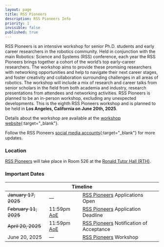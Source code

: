 ```yaml
---
layout: page
title: RSS Pioneers
description: RSS Pioneers Info
priority: 1
invisible: false
published: true
---
```


RSS Pioneers is an intensive workshop for senior Ph.D. students and early career researchers in the robotics community. Held in conjunction with the main Robotics: Science and Systems (RSS) conference, each year the RSS Pioneers brings together a cohort of the world’s top early-career researchers. The workshop aims to provide these promising researchers with networking opportunities and help to navigate their next career stages, and foster creativity and collaboration surrounding challenges in all areas of robotics. The workshop will include a mix of research and career talks from senior scholars in the field from both academia and industry, research presentations from attendees and networking activities. RSS Pioneers is planned to be an in-person workshop, excluding any unexpected developments. This is the eighth RSS Pioneers workshop and is planned to be held in **Los Angeles, California on June 20th, 2025**.

Details about the workshop are available at the [workshop website](https://sites.google.com/view/rsspioneers2025/){:target="_blank"}.


Follow the RSS Pioneers [social media accounts](https://twitter.com/RSSPioneers){:target="_blank"} for more updates.

### Location

<a href="{{ site.baseurl }}/program/pioneers/">RSS Pioneers</a> will take place in Room 526 at the <a href="https://maps.app.goo.gl/ceZrio6J48qrKjR2A">Ronald Tutor Hall (RTH)</a>.


### Important Dates
<table class="table">
    <thead>
      <tr>
        <th colspan="3">Timeline</th>
      </tr>
    </thead>
    <tbody>
      <tr>
        <td><s>January 17, 2025</s></td>
        <!-- <td>11:59pm <a href="https://time.is/Anywhere_on_Earth">AoE</a></td> -->
        <td>—</td>
        <!-- <td>RSS Pioneers Applications Open</td> -->
        <td><a href="https://sites.google.com/view/rsspioneers2025/" target="_blank">RSS Pioneers</a> Applications Open</td>
      </tr>
      <tr>
        <td><s>February 11, 2025</s></td>
        <td>11:59pm <a href="https://time.is/Anywhere_on_Earth">AoE</a></td>
        <!-- <td>RSS Pioneers Applications Deadline</td> -->
        <td><a href="https://sites.google.com/view/rsspioneers2025/" target="_blank">RSS Pioneers</a> Application Deadline</td>
      </tr>
      <tr>
        <td><s>April 20, 2025</s></td>
        <td>11:59pm <a href="https://time.is/Anywhere_on_Earth">AoE</a></td>
        <!-- <td>Notification of Acceptance</td> -->
        <td><a href="https://sites.google.com/view/rsspioneers2025/" target="_blank">RSS Pioneers</a> Notification of Acceptance</td>
      </tr>
      <tr>
        <td>June 20, 2025</td>
        <td>—</td>
        <td><a href="https://sites.google.com/view/rsspioneers2025/" target="_blank">RSS Pioneers</a> Workshop</td>
      </tr>
    </tbody>
</table>


